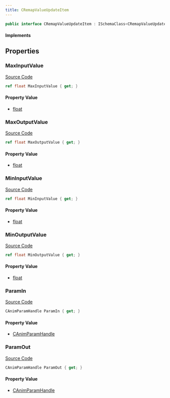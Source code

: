 ```yaml
---
title: CRemapValueUpdateItem
---
```


```csharp
public interface CRemapValueUpdateItem : ISchemaClass<CRemapValueUpdateItem>, ISchemaField, ISchemaClass, INativeHandle
```

#### Implements

## Properties

### MaxInputValue

[Source Code](https://github.com/swiftly-solution/swiftlys2/blob/beta/managed/src/SwiftlyS2.Generated/Schemas/Interfaces/CRemapValueUpdateItem.cs#L22)

```csharp
ref float MaxInputValue { get; }
```

#### Property Value

- [float](https://learn.microsoft.com/dotnet/api/system.single)

### MaxOutputValue

[Source Code](https://github.com/swiftly-solution/swiftlys2/blob/beta/managed/src/SwiftlyS2.Generated/Schemas/Interfaces/CRemapValueUpdateItem.cs#L26)

```csharp
ref float MaxOutputValue { get; }
```

#### Property Value

- [float](https://learn.microsoft.com/dotnet/api/system.single)

### MinInputValue

[Source Code](https://github.com/swiftly-solution/swiftlys2/blob/beta/managed/src/SwiftlyS2.Generated/Schemas/Interfaces/CRemapValueUpdateItem.cs#L20)

```csharp
ref float MinInputValue { get; }
```

#### Property Value

- [float](https://learn.microsoft.com/dotnet/api/system.single)

### MinOutputValue

[Source Code](https://github.com/swiftly-solution/swiftlys2/blob/beta/managed/src/SwiftlyS2.Generated/Schemas/Interfaces/CRemapValueUpdateItem.cs#L24)

```csharp
ref float MinOutputValue { get; }
```

#### Property Value

- [float](https://learn.microsoft.com/dotnet/api/system.single)

### ParamIn

[Source Code](https://github.com/swiftly-solution/swiftlys2/blob/beta/managed/src/SwiftlyS2.Generated/Schemas/Interfaces/CRemapValueUpdateItem.cs#L16)

```csharp
CAnimParamHandle ParamIn { get; }
```

#### Property Value

- [CAnimParamHandle](/docs/api/shared/schemadefinitions/canimparamhandle)

### ParamOut

[Source Code](https://github.com/swiftly-solution/swiftlys2/blob/beta/managed/src/SwiftlyS2.Generated/Schemas/Interfaces/CRemapValueUpdateItem.cs#L18)

```csharp
CAnimParamHandle ParamOut { get; }
```

#### Property Value

- [CAnimParamHandle](/docs/api/shared/schemadefinitions/canimparamhandle)

